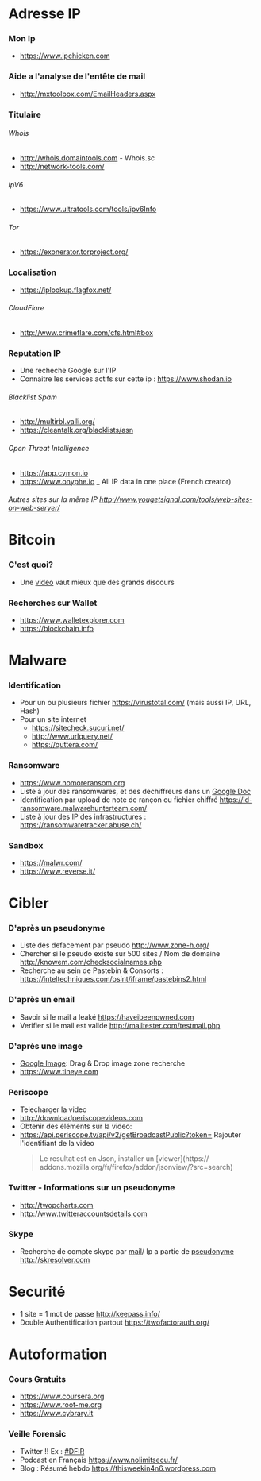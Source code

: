 # Adresse IP
### Mon Ip
 * https://www.ipchicken.com

### Aide a l'analyse de l'entête de mail
 * http://mxtoolbox.com/EmailHeaders.aspx

### Titulaire
###### Whois
 * http://whois.domaintools.com - Whois.sc
 * http://network-tools.com/ 
 
###### IpV6
 * https://www.ultratools.com/tools/ipv6Info
 
###### Tor
 * https://exonerator.torproject.org/

### Localisation
 * https://iplookup.flagfox.net/

###### CloudFlare
 * http://www.crimeflare.com/cfs.html#box

### Reputation IP

* Une recheche Google sur l'IP
* Connaitre les services actifs sur cette ip : https://www.shodan.io

###### Blacklist Spam
 * http://multirbl.valli.org/
 * https://cleantalk.org/blacklists/asn
 
###### Open Threat Intelligence
 * https://app.cymon.io
 * https://www.onyphe.io _ All IP data in one place (French creator) 
###### Autres sites sur la même IP http://www.yougetsignal.com/tools/web-sites-on-web-server/

# Bitcoin
### C'est quoi?
* Une [video](https://numaparis.ubicast.tv/videos/20-06-2013-140755/) vaut mieux que des grands discours

### Recherches sur Wallet
* https://www.walletexplorer.com
* https://blockchain.info  

# Malware
### Identification
* Pour un ou plusieurs fichier https://virustotal.com/ (mais aussi IP, URL, Hash)
* Pour un site internet
	* https://sitecheck.sucuri.net/
	* http://www.urlquery.net/
	* https://quttera.com/  

### Ransomware

* https://www.nomoreransom.org
* Liste à jour des ransomwares, et des dechiffreurs dans un [Google Doc](https://docs.google.com/spreadsheets/d/1TWS238xacAto-fLKh1n5uTsdijWdCEsGIM0Y0Hvmc5g/pubhtml#)
* Identification par upload de note de rançon ou fichier chiffré https://id-ransomware.malwarehunterteam.com/
* Liste à jour des IP des infrastructures : https://ransomwaretracker.abuse.ch/

### Sandbox
* https://malwr.com/
* https://www.reverse.it/

# Cibler

### D'après un pseudonyme
* Liste des defacement par pseudo http://www.zone-h.org/
* Chercher si le pseudo existe sur 500 sites / Nom de domaine http://knowem.com/checksocialnames.php
* Recherche au sein de Pastebin & Consorts : https://inteltechniques.com/osint/iframe/pastebins2.html

### D'après un email
* Savoir si le mail a leaké https://haveibeenpwned.com
* Verifier si le mail est valide http://mailtester.com/testmail.php


### D'après une image
* [Google Image](https://images.google.com): Drag & Drop image zone recherche
* https://www.tineye.com

### Periscope
* Telecharger la video 
 * http://downloadperiscopevideos.com
* Obtenir des éléments sur la video:
 * https://api.periscope.tv/api/v2/getBroadcastPublic?token= Rajouter l'identifiant de la video  
    > Le resultat est en Json, installer un [viewer](https:// addons.mozilla.org/fr/firefox/addon/jsonview/?src=search)

### Twitter - Informations sur un pseudonyme
* http://twopcharts.com
* http://www.twitteraccountsdetails.com

### Skype
* Recherche de compte skype par [mail](http://skresolver.com/email-to-skype.php)/ Ip a partie de [pseudonyme](http://skresolver.com/ip-to-skype.php) http://skresolver.com

# Securité
* 1 site = 1 mot de passe http://keepass.info/
* Double Authentification partout https://twofactorauth.org/
  
# Autoformation
### Cours Gratuits
* https://www.coursera.org
* https://www.root-me.org
* https://www.cybrary.it

### Veille Forensic
* Twitter !! Ex : [#DFIR](https://twitter.com/search?f=tweets&vertical=default&q=%23DFIR&src=tyah)
* Podcast en Français https://www.nolimitsecu.fr/
* Blog : Résumé hebdo https://thisweekin4n6.wordpress.com

